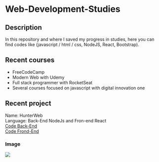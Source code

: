 # Web-Development-Studies
## Description


In this repository and where I saved my progress in studies, here you can find codes like (javascript / html / css, NodeJS, React, Bootstrap).

## Recent courses
- FreeCodeCamp </br>
- Modern Web with Udemy </br>
- Full stack programmer with RocketSeat </br>
- Several courses focused on javascript with digital innovation one </br>

## Recent project

Name: HunterWeb </br>
Language: Back-End NodeJs and Fron-end React </br>
<a href='https://github.com/lycan-nt/Studying-JavaScript-Exercises/tree/master/rocketseat_cursos/3_NodeJS/node-api'>Code Back-End </a> </br>
<a href='https://github.com/lycan-nt/Studying-JavaScript-Exercises/tree/master/rocketseat_cursos/4_ReactJS/huntweb'>Code Frond-End</a></br>

### Image
<img src='https://github.com/lycan-nt/Studying-JavaScript-Exercises/blob/master/0.jpg'>
